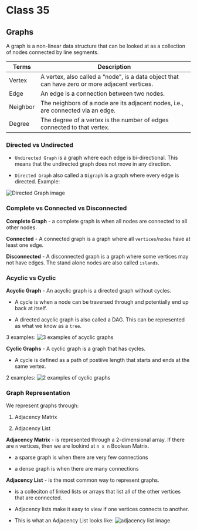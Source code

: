 # Class 35

## Graphs

A graph is a non-linear data structure that can be looked at as a collection of nodes connected by line segments.

|Terms|Description|
|--|--|
|Vertex|A vertex, also called a “node”, is a data object that can have zero or more adjacent vertices.|
|Edge|An edge is a connection between two nodes.|
|Neighbor|The neighbors of a node are its adjacent nodes, i.e., are connected via an edge.|
|Degree|The degree of a vertex is the number of edges connected to that vertex.|

### Directed vs Undirected

- `Undirected Graph` is a graph where each edge is bi-directional. This means that the undirected graph does not move in any direction.

- `Directed Graph` also called a `Digraph` is a graph where every edge is directed. Example:

![Directed Graph image](https://codefellows.github.io/common_curriculum/data_structures_and_algorithms/Code_401/class-35/resources/assets/DirectedGraph.PNG)

### Complete vs Connected vs Disconnected

__Complete Graph__ - a complete graph is when all nodes are connected to all other nodes.

__Connected__ - A connected graph is a graph where all `vertices`/`nodes` have at least one edge.

__Disconnected__ - A disconnected graph is a graph where some vertices may not have edges. The stand alone nodes are also called `islands`.

### Acyclic vs Cyclic

__Acyclic Graph__ - An acyclic graph is a directed graph without cycles.

- A cycle is when a node can be traversed through and potentially end up back at itself.

- A directed acyclic graph is also called a DAG. This can be represented as what we know as a `tree`.

3 examples:
![3 examples of acyclic graphs](https://codefellows.github.io/common_curriculum/data_structures_and_algorithms/Code_401/class-35/resources/assets/threeAcyclic.png)

__Cyclic Graphs__ - A cyclic graph is a graph that has cycles.

- A cycle is defined as a path of postiive length that starts and ends at the same vertex.

2 examples:
![2 examples of cyclic graphs](https://codefellows.github.io/common_curriculum/data_structures_and_algorithms/Code_401/class-35/resources/assets/cyclic.PNG)

### Graph Representation

We represent graphs through:

1. Adjacency Matrix

1. Adjacency List

__Adjacency Matrix__ - is represented through a 2-dimensional array. If there are `n` vertices, then we are lookind at `n x n` Boolean Matrix.

- a sparse graph is when there are very few connections

- a dense graph is when there are many connections

__Adjacency List__ - is the most common way to represent graphs.

- is a colleciton of linked lists or arrays that list all of the other vertices that are connected.

- Adjacency lists make it easy to view if one vertices connects to another.

- This is what an Adjacency List looks like:
![adjacency list image](https://codefellows.github.io/common_curriculum/data_structures_and_algorithms/Code_401/class-35/resources/assets/AdjList.PNG)
